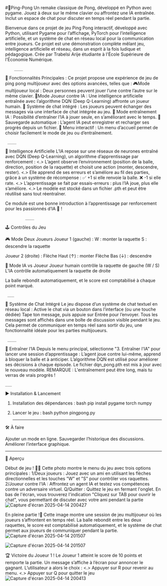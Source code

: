#🏓Ping-Pong
Un remake classique de Pong, développé en Python avec pygame. Jouez à deux sur le même clavier ou affrontez une IA entraînée. Inclut un espace de chat pour discuter en temps réel pendant la partie.


Bienvenue dans ce projet de jeu Ping Pong interactif, développé avec Python, utilisant Pygame pour l’affichage, PyTorch pour l’intelligence artificielle, et un système de chat en réseau local pour la communication entre joueurs.
Ce projet est une démonstration complète mêlant jeu, intelligence artificielle et réseau, dans un esprit à la fois ludique et pédagogique.
Crée par Trabelsi Arije étudiante à l'École Supérieure de l'Économie Numérique.

        ____
🚀 Fonctionnalités Principales :
Ce projet propose une expérience de jeu de ping pong multijoueur avec des options avancées, telles que :
 🎮Mode multijoueur local : Deux personnes peuvent jouer l’une contre l’autre sur le même clavier.
 🤖Mode Joueur contre IA : Une intelligence artificielle entraînée avec l’algorithme DQN (Deep Q-Learning) affronte un joueur humain.
 💬 Système de chat intégré : Les joueurs peuvent échanger des messages via une interface de chat intégrée au jeu.
 🧪 Mode entraînement IA : Possibilité d’entraîner l’IA à jouer seule, en s’améliorant avec le temps.
 📂 Sauvegarde automatique : L’agent IA peut enregistrer et recharger ses progrès depuis un fichier.
🎨 Menu interactif : Un menu d’accueil permet de choisir facilement le mode de jeu ou d’entraînement.

     ____
🧠 Intelligence Artificielle
L’IA repose sur une réseaux de neurones entraîné avec DQN (Deep Q-Learning), un algorithme d’apprentissage par renforcement :
<.> L’agent observe l’environnement (position de la balle, direction, position de la raquette) et choisit une action (monter, descendre, rester).
<.> Elle apprend de ses erreurs et s’améliore au fil des parties, grâce à un système de récompense :
        ✅ +1 si elle renvoie la balle.
        ❌ -1 si elle rate.
<.> L’apprentissage se fait par essais-erreurs : plus l’IA joue, plus elle s’améliore.
<.> Le modèle est stocké dans un fichier .pth et peut être réutilisé sans tout réentraîner.

Ce module est une bonne introduction à l’apprentissage par renforcement pour les passionnés d’IA 🧠 !

             ____
🕹️ Contrôles du Jeu 

🎮 Mode Deux Joueurs
Joueur 1 (gauche) :
W : monter la raquette
S : descendre la raquette

Joueur 2 (droite) :
Flèche Haut (↑) : monter
Flèche Bas (↓) : descendre

🤖 Mode IA vs Joueur
Joueur humain contrôle la raquette de gauche (W / S)
L’IA contrôle automatiquement la raquette de droite

La balle rebondit automatiquement, et le score est comptabilisé à chaque point marqué.

     ___
💬 Système de Chat Intégré
Le jeu dispose d’un système de chat textuel en réseau local :
Active le chat via un bouton dans l’interface (ou une touche dédiée)
Tape ton message, puis appuie sur Entrée pour l’envoyer.
Tous les messages sont affichés dans une boîte de discussion visible pendant le jeu.
Cela permet de communiquer en temps réel sans sortir du jeu, une fonctionnalité idéale pour les parties multijoueurs.

     ____
🧪 Entraîner l’IA
Depuis le menu principal, sélectionne "3. Entraîner l'IA" pour lancer une session d’apprentissage :
L’agent joue contre lui-même, apprend à bloquer la balle et à anticiper.
L’algorithme DQN est utilisé pour améliorer ses décisions à chaque épisode.
Le fichier dqn_pong.pth est mis à jour avec le nouveau modèle.
REMARQUE : L'entraînement peut être long, mais tu verras de vrais progrès ! 

    ___
▶️ Installation & Lancement
1. Installation des dépendances :
bash
pip install pygame torch numpy

2. Lancer le jeu :
bash
python pingpong.py

    ___
🛠️ À faire

 Ajouter un mode en ligne.
 Sauvegarder l’historique des discussions.
 Améliorer l’interface graphique.

  ____
📸 Aperçu 

Début de jeu ! ☝🏼
Cette photo montre le menu du jeu avec trois options principales :
1/Deux joueurs : Jouez avec un ami en utilisant les flèches directionnelles et les touches "W" et "S" pour contrôler vos raquettes.
2/Joueur contre l'IA : Affrontez un agent IA et testez vos compétences contre un adversaire virtuel.
Q/Quitter : Quittez le jeu en fermant l'onglet.
En bas de l'écran, vous trouverez l'indication "Cliquez sur TAB pour ouvrir le chat", vous permettant de discuter avec votre ami pendant la partie
![Capture d'écran 2025-04-14 200427](https://github.com/user-attachments/assets/d8025628-1605-4813-97be-48bd5af9f499)

 En pleine partie !🏓
Cette image montre une session de jeu multijoueur où les joueurs s’affrontent en temps réel. La balle rebondit entre les deux raquettes, le score est comptabilisé automatiquement, et le système de chat permet aux joueurs de communiquer pendant la partie.
![Capture d'écran 2025-04-14 201507](https://github.com/user-attachments/assets/2e363d79-87c2-49fe-968e-e676d50f52ce)

![Capture d'écran 2025-04-14 201507](https://github.com/user-attachments/assets/f67c4d79-25fa-45b1-a4e1-a6c6ce26726a)
 

🏆 Victoire du Joueur 1 !
Le Joueur 1 atteint le score de 10 points et remporte la partie.
Un message s’affiche à l’écran pour annoncer le gagnant.
L’utilisateur a alors le choix :
<.> Appuyer sur R pour revenir au menu.
<.> Appuyer sur Q pour quitter le jeu
![Capture d'écran 2025-04-14 200413](https://github.com/user-attachments/assets/433c5481-953e-4f62-aa0e-fdf5b17add7f)


